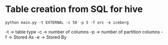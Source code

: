 # Table creation from SQL for hive

```
python main.py -t EXTERNAL -c 50 -p 5 -f orc -e iceberg
```

-t -> table type
-c -> number of columns
-p -> number of partition columns
-f -> Stored As
-e -> Stored By
